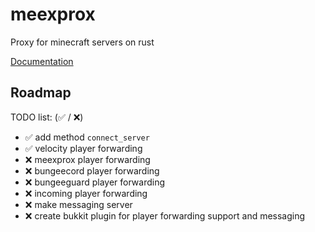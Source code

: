 # meexprox
Proxy for minecraft servers on rust

[Documentation](docs/index.md)

## Roadmap

TODO list: (✅ / ❌)
- ✅ add method `connect_server`
- ✅ velocity player forwarding
- ❌ meexprox player forwarding
- ❌ bungeecord player forwarding
- ❌ bungeeguard player forwarding
- ❌ incoming player forwarding
- ❌ make messaging server
- ❌ create bukkit plugin for player forwarding support and messaging
